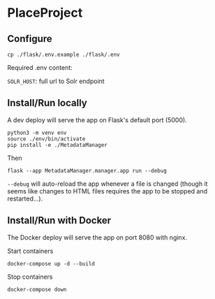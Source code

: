# PlaceProject

## Configure

```
cp ./flask/.env.example ./flask/.env
```

Required .env content:

`SOLR_HOST`: full url to Solr endpoint

## Install/Run locally

A dev deploy will serve the app on Flask's default port (5000).

```
python3 -m venv env
source ./env/bin/activate
pip install -e ./MetadataManager
```

Then

```
flask --app MetadataManager.manager.app run --debug
```

`--debug` will auto-reload the app whenever a file is changed (though it seems like changes to HTML files requires the app to be stopped and restarted...).

## Install/Run with Docker

The Docker deploy will serve the app on port 8080 with nginx.

Start containers

```
docker-compose up -d --build
```

Stop containers

```
docker-compose down
```
